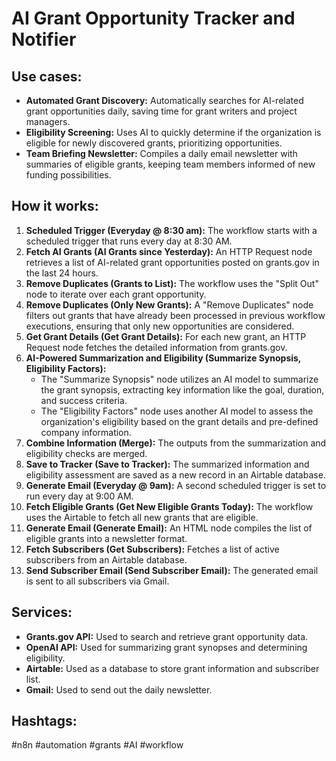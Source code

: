 # AI Grant Opportunity Tracker and Notifier

## Use cases:

- **Automated Grant Discovery:** Automatically searches for AI-related grant opportunities daily, saving time for grant writers and project managers.
- **Eligibility Screening:** Uses AI to quickly determine if the organization is eligible for newly discovered grants, prioritizing opportunities.
- **Team Briefing Newsletter:** Compiles a daily email newsletter with summaries of eligible grants, keeping team members informed of new funding possibilities.

## How it works:

1.  **Scheduled Trigger (Everyday @ 8:30 am):** The workflow starts with a scheduled trigger that runs every day at 8:30 AM.
2.  **Fetch AI Grants (AI Grants since Yesterday):** An HTTP Request node retrieves a list of AI-related grant opportunities posted on grants.gov in the last 24 hours.
3.  **Remove Duplicates (Grants to List):** The workflow uses the "Split Out" node to iterate over each grant opportunity.
4.  **Remove Duplicates (Only New Grants):** A "Remove Duplicates" node filters out grants that have already been processed in previous workflow executions, ensuring that only new opportunities are considered.
5.  **Get Grant Details (Get Grant Details):** For each new grant, an HTTP Request node fetches the detailed information from grants.gov.
6.  **AI-Powered Summarization and Eligibility (Summarize Synopsis, Eligibility Factors):**
    -   The "Summarize Synopsis" node utilizes an AI model to summarize the grant synopsis, extracting key information like the goal, duration, and success criteria.
    -   The "Eligibility Factors" node uses another AI model to assess the organization's eligibility based on the grant details and pre-defined company information.
7.  **Combine Information (Merge):** The outputs from the summarization and eligibility checks are merged.
8.  **Save to Tracker (Save to Tracker):** The summarized information and eligibility assessment are saved as a new record in an Airtable database.
9.  **Generate Email (Everyday @ 9am):** A second scheduled trigger is set to run every day at 9:00 AM.
10. **Fetch Eligible Grants (Get New Eligible Grants Today):** The workflow uses the Airtable to fetch all new grants that are eligible.
11. **Generate Email (Generate Email):** An HTML node compiles the list of eligible grants into a newsletter format.
12. **Fetch Subscribers (Get Subscribers):** Fetches a list of active subscribers from an Airtable database.
13. **Send Subscriber Email (Send Subscriber Email):** The generated email is sent to all subscribers via Gmail.

## Services:

-   **Grants.gov API:** Used to search and retrieve grant opportunity data.
-   **OpenAI API:** Used for summarizing grant synopses and determining eligibility.
-   **Airtable:** Used as a database to store grant information and subscriber list.
-   **Gmail:** Used to send out the daily newsletter.

## Hashtags:

#n8n #automation #grants #AI #workflow
